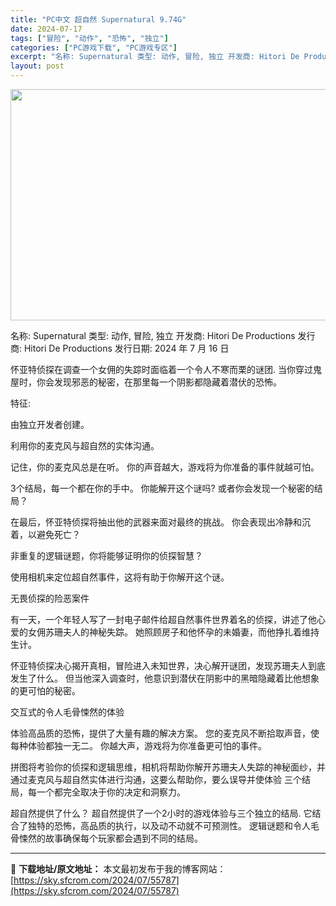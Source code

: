 ```yaml
---
title: "PC中文 超自然 Supernatural 9.74G"
date: 2024-07-17
tags: ["冒险", "动作", "恐怖", "独立"]
categories: ["PC游戏下载", "PC游戏专区"]
excerpt: "名称: Supernatural 类型: 动作, 冒险, 独立 开发商: Hitori De Productions 发行商: Hitori De Productions 发行日期: 2024 年 7 月 16 日 怀亚特侦探在调查一个女佣的失踪时面临着一个令人不寒而栗的谜团. 当你穿过鬼屋时，你会&hellip;"
layout: post
---
```


<img class="aligncenter size-full wp-image-55788" src="https://sky.sfcrom.com/wp-content/uploads/2024/07/2024071707472954.webp" alt="" width="660" height="370" />

名称: Supernatural
类型: 动作, 冒险, 独立
开发商: Hitori De Productions
发行商: Hitori De Productions
发行日期: 2024 年 7 月 16 日

怀亚特侦探在调查一个女佣的失踪时面临着一个令人不寒而栗的谜团. 当你穿过鬼屋时，你会发现邪恶的秘密，在那里每一个阴影都隐藏着潜伏的恐怖。

特征:

由独立开发者创建。

利用你的麦克风与超自然的实体沟通。

记住，你的麦克风总是在听。 你的声音越大，游戏将为你准备的事件就越可怕。

3个结局，每一个都在你的手中。 你能解开这个谜吗? 或者你会发现一个秘密的结局？

在最后，怀亚特侦探将抽出他的武器来面对最终的挑战。 你会表现出冷静和沉着，以避免死亡？

非重复的逻辑谜题，你将能够证明你的侦探智慧？

使用相机来定位超自然事件，这将有助于你解开这个谜。

无畏侦探的险恶案件

有一天，一个年轻人写了一封电子邮件给超自然事件世界着名的侦探，讲述了他心爱的女佣苏珊夫人的神秘失踪。 她照顾房子和他怀孕的未婚妻，而他挣扎着维持生计。

怀亚特侦探决心揭开真相，冒险进入未知世界，决心解开谜团，发现苏珊夫人到底发生了什么。 但当他深入调查时，他意识到潜伏在阴影中的黑暗隐藏着比他想象的更可怕的秘密。

交互式的令人毛骨悚然的体验

体验高品质的恐怖，提供了大量有趣的解决方案。 您的麦克风不断拾取声音，使每种体验都独一无二。 你越大声，游戏将为你准备更可怕的事件。

拼图将考验你的侦探和逻辑思维，相机将帮助你解开苏珊夫人失踪的神秘面纱，并通过麦克风与超自然实体进行沟通，这要么帮助你，要么误导并使体验 三个结局，每一个都完全取决于你的决定和洞察力。

超自然提供了什么？
超自然提供了一个2小时的游戏体验与三个独立的结局. 它结合了独特的恐怖，高品质的执行，以及动不动就不可预测性。 逻辑谜题和令人毛骨悚然的故事确保每个玩家都会遇到不同的结局。

---
📖 **下载地址/原文地址：** 本文最初发布于我的博客网站：[https://sky.sfcrom.com/2024/07/55787](https://sky.sfcrom.com/2024/07/55787)
